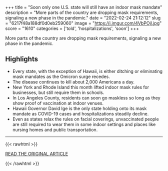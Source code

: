 +++
title = "Soon only one U.S. state will still have an indoor mask mandate"
description = "More parts of the country are dropping mask requirements, signaling a new phase in the pandemic."
date = "2022-02-24 21:12:12"
slug = "6217f48a188df0d0eb259060"
image = "https://i.imgur.com/4VbPOjl.jpg"
score = "1610"
categories = ['told', 'hospitalizations', 'soon']
+++

More parts of the country are dropping mask requirements, signaling a new phase in the pandemic.

## Highlights

- Every state, with the exception of Hawaii, is either ditching or eliminating mask mandates as the Omicron surge recedes.
- The disease continues to kill about 2,000 Americans a day.
- New York and Rhode Island this month lifted indoor mask rules for businesses, but still require them in schools.
- In Los Angeles County, residents can soon go maskless so long as they show proof of vaccination at indoor venues.
- Hawaii Governor David Ige is the only state holding onto its mask mandate as COVID-19 cases and hospitalizations steadily decline.
- Even as states relax the rules on facial coverings, unvaccinated people are still required to wear them in some indoor settings and places like nursing homes and public transportation.

---

{{< rawhtml >}}
  <p class="article-category">
    <a target="_blank" href="https://www.cbsnews.com/news/mask-mandate-hawaii-covid-19/">READ THE ORIGINAL ARTICLE</a>
  </p>
{{< /rawhtml >}}
